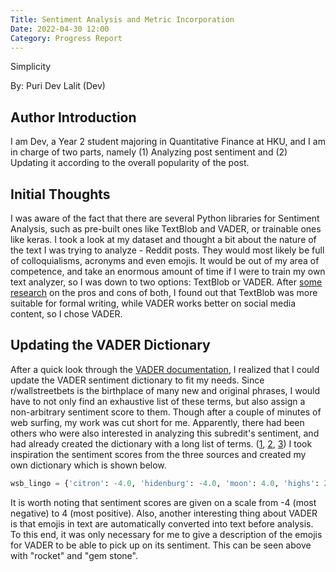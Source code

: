 ```yaml
---
Title: Sentiment Analysis and Metric Incorporation
Date: 2022-04-30 12:00
Category: Progress Report
---
```


Simplicity

By: Puri Dev Lalit (Dev)

## Author Introduction

I am Dev, a Year 2 student majoring in Quantitative Finance at HKU, and I am in charge of two parts, namely (1) Analyzing post sentiment and (2) Updating it according to the overall popularity of the post.

## Initial Thoughts

I was aware of the fact that there are several Python libraries for Sentiment Analysis, such as pre-built ones like TextBlob and VADER, or trainable ones like keras. I took a look at my dataset and thought a bit about the nature of the text I was trying to analyze - Reddit posts. They would most likely be full of colloquialisms, acronyms and even emojis. It would be out of my area of competence, and take an enormous amount of time if I were to train my own text analyzer, so I was down to two options: TextBlob or VADER. After [some research](https://comp.social.gatech.edu/papers/icwsm14.vader.hutto.pdf) on the pros and cons of both, I found out that TextBlob was more suitable for formal writing, while VADER works better on social media content, so I chose VADER.

## Updating the VADER Dictionary

After a quick look through the [VADER documentation](https://github.com/cjhutto/vaderSentiment#python-demo-and-code-examples), I realized that I could update the VADER sentiment dictionary to fit my needs. Since r/wallstreetbets is the birthplace of many new and original phrases, I would have to not only find an exhaustive list of these terms, but also assign a non-arbitrary sentiment score to them. Though after a couple of minutes of web surfing, my work was cut short for me. Apparently, there had been others who were also interested in analyzing this subredit's sentiment, and had already created the dictionary with a long list of terms. ([1](https://github.com/mdominguez2010/wsb-sentiment-analysis/blob/main/stocks_to_trade.py), [2](), [3]()) I took inspiration the sentiment scores from the three sources and created my own dictionary which is shown below.

```python
wsb_lingo = {'citron': -4.0, 'hidenburg': -4.0, 'moon': 4.0, 'highs': 2.0, 'mooning': 4.0, 'long': 2.0, 'short': -2.0, 'call': 4.0, 'calls': 4.0, 'put': -4.0, 'puts': -4.0, 'break': 2.0, 'tendie': 2.0, 'tendies': 2.0, 'town': 2.0, 'overvalued': -3.0, 'undervalued': 3.0, 'buy': 4.0, "hold": 1.0, 'sell': -4.0, 'gone': -1.0, 'gtfo': -1.7, 'paper': -1.7, 'bullish': 3.7, 'bearish': -3.7, 'bagholder': -1.7, 'stonk': 1.9, 'green': 1.9, 'money': 1.2, 'print': 2.2, 'bull': 2.9, 'bear': -2.9, 'pumping': -1.0, 'sus': -3.0, 'offering': -2.3, 'rip': -4.0, 'downgrade': -3.0, 'upgrade': 3.0, 'maintain': 1.0, 'pump': 1.9, 'hot': 1.5, 'drop': -2.5, 'rebound': 1.5, 'crack': 2.5, "BTFD": 4.0, "FD": 4.0, "diamond hands": 0.0, "paper hands": 0.0, "DD": 4.0, "GUH": -4.0, "pump": 4.0, "dump": -4.0, "gem stone": 4.0, "rocket": 4.0, "andromeda": 0.0, "to the moon": 4.0}
```

It is worth noting that sentiment scores are given on a scale from -4 (most negative) to 4 (most positive). Also, another interesting thing about VADER is that emojis in text are automatically converted into text before analysis. To this end, it was only necessary for me to give a description of the emojis for VADER to be able to pick up on its sentiment. This can be seen above with "rocket" and "gem stone".
